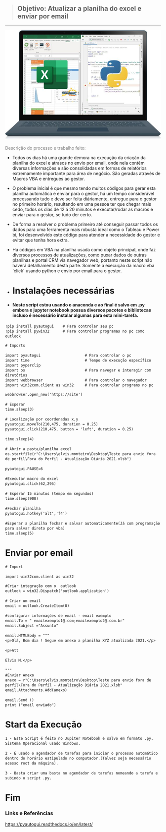 > ## **Objetivo:** Atualizar a planilha do excel e enviar por email 
_____________________________________________________________
![](Python-Excel.jpeg)

<font color = 'grey'>Descrição do processo e trabalho feito:</font>
 
 - Todos os dias há uma grande demora na execução da criação da planilha do excel e atrasos no envio por email, onde nela contém diversas informações e são consolidadas em formas de relatórios extremamente importante para área de negócio. São geradas através de Macros VBA e entregues ao gestor.
 
  - O problema inicial é que mesmo tendo muitos códigos para gerar esta planilha automática e enviar para o gestor, há um tempo considerável processando tudo e deve ser feita diáriamente, entregue para o gestor no primeiro horário, resultando em uma pessoa ter que chegar mais cedo, todos os dias de 12 á 20 minutos e executar/rodar as macros e enviar para o gestor, se tudo der certo.
  
  - De forma a resolver o problema primeiro até conseguir passar todos os dados para uma ferramenta mais robusta ideal como o Tableau e Power bi, foi desenvolvido este código para atender a necessidade do gestor e evitar que tenha hora extra.
 
 - Há códigos em VBA na planilha usada como objeto principal, onde faz diversos processos de atualizações, como puxar dados de outras planilhas e portal CRM via navegador web, portanto neste script não haverá detalhamento desta parte. Somente a execução da macro vba 'click' usando python e envio por email para o gestor.

 - # Instalações necessárias
 - #### Neste script estou usando o anaconda e ao final é salvo em .py embora o jupyter notebook possua diversos pacotes e bibliotecas incluso é necessário instalar algumas para esta mini-tarefa.
```
!pip install pyautogui    # Para controlar seu pc
!pip install pywin32      # Para controlar programas no pc como outlook
```
```
# Imports

import pyautogui                    # Para controlar o pc 
import time                         # Tempo de execução específico                    
import pyperclip
import os                           # Para navegar e interagir com diretórios 
import webbrowser                   # Para controlar o navegador
import win32com.client as win32     # Para controlar programs no pc

```
```
webbrowser.open_new('https://site')

# Esperar
time.sleep(3)

# Localização por coordenadas x,y
pyautogui.moveTo(210,475, duration = 0.25)
pyautogui.click(210,475, button = 'left', duration = 0.25)

time.sleep(4)

# Abrir a pasta/planilha excel
os.startfile(r"C:\Users\elvis.monteiro\Desktop\Teste para envio fora de perfil\Fora do Perfil - Atualização Diária 2021.xlsb")

pyautogui.PAUSE=6

#Executar macro do excel
pyautogui.click(62,296)

# Esperar 15 minutos (tempo em segundos)
time.sleep(900)

#Fechar planilha
pyautogui.hotkey('alt','f4')

#Esperar a planilha fechar e salvar automaticamente(Já com programação para salvar direto por vba)
time.sleep(5)
```


# Enviar por email
```
# Import

import win32com.client as win32
```
```
#Criar integração com o  outlook
outlook = win32.Dispatch('outlook.application')

# Criar um email
email = outlook.CreateItem(0)

#configurar informações de email - email exemplo
email.To = " emailexemplo1@.com;emailexemplo2@.com.br" 
email.Subject ="Assunto"

email.HTMLBody = """
<p>Olá, Bom dia ! Segue em anexo a planilha XYZ atualizada 2021.</p>

<p>Att 

Elvis M.</p>

"""
#Enviar Anexo
anexo = r"C:\Users\elvis.monteiro\Desktop\Teste para envio fora de perfil\Fora do Perfil - Atualização Diária 2021.xlsb"
email.Attachments.Add(anexo)

email.Send ()
print ("email enviado")
```
# Start da Execução

    1 - Este Script é feito no Jupiter Notebook e salvo em formato .py. Sistema Operacional usado Windows.
    
    2 - É usado o agendador de tarefas para iniciar o processo automático dentro do horário estipulado no computador.(Talvez seja necessário acesso root da máquina).

    3 - Basta criar uma basta no agendador de tarefas nomeando a tarefa e subindo o script .py.

# Fim

### Links e Referências

https://pyautogui.readthedocs.io/en/latest/

